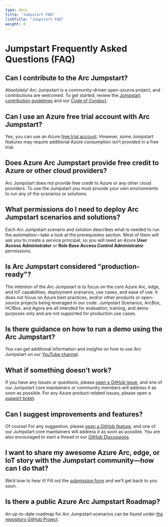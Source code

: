 ```yaml
---
type: docs
title: "Jumpstart FAQ"
linkTitle: "Jumpstart FAQ"
weight: 8
---
```


# Jumpstart Frequently Asked Questions (FAQ)

## Can I contribute to the Arc Jumpstart?

Absolutely! Arc Jumpstart is a community-driven open-source project, and contributions are welcomed. To get started, review the [Jumpstart contribution guidelines](../contribution_guidelines/) and our [Code of Conduct](https://aka.ms/JumpstartCOC).

## Can I use an Azure free trial account with Arc Jumpstart?

Yes, you can use an Azure [free trial account](https://azure.microsoft.com/free). However, some Jumpstart features may require additional Azure consumption isn’t provided in a free trial.

## Does Azure Arc Jumpstart provide free credit to Azure or other cloud providers?

Arc Jumpstart does not provide free credit to Azure or any other cloud providers. To use the Jumpstart you must provide your own environments to run any of the scenarios or solutions.

## What permissions do I need to deploy Arc Jumpstart scenarios and solutions?

Each Arc Jumpstart scenario and solution describes what is needed to run the automation—take a look at the prerequisites section. Most of them will ask you to create a service principal, so you will need an Azure **User Access Administrator** or **Role Base Access Control Administrator** permissions.

## Is Arc Jumpstart considered "production-ready"?

The intention of the Arc Jumpstart is to focus on the core Azure Arc, edge, and IoT capabilities, deployment scenarios, use cases, and ease of use. It does not focus on Azure best practices, and/or other products or open-source projects being leveraged in our code. Jumpstart Scenarios, ArcBox, HCIBox, and Agora are all intended for evaluation, training, and demo purposes only and are not supported for production use cases.

## Is there guidance on how to run a demo using the Arc Jumpstart?

You can get additional information and insights on how to use Arc Jumpstart on our [YouTube channel](https://www.youtube.com/@azurearcjumpstart).

## What if something doesn’t work?

If you have any issues or questions, please [open a GitHub issue](https://aka.ms/JumpstartIssue), and one of our Jumpstart core maintainers or community members will address it as soon as possible. For any Azure product-related issues, please open a [support ticket](https://azure.microsoft.com/support/create-ticket).

## Can I suggest improvements and features?

Of course! For any suggestion, please [open a GitHub feature](https://aka.ms/JumpstartFeature), and one of our Jumpstart core maintainers will address it as soon as possible. You are also encouraged to start a thread in our [GitHub Discussions](https://aka.ms/JumpstartDiscussions).

## I want to share my awesome Azure Arc, edge, or IoT story with the Jumpstart community—how can I do that?

We’d love to hear it! Fill out the [submission form](https://aka.ms/JumpstartLightningGuest) and we’ll get back to you soon.

## Is there a public Azure Arc Jumpstart Roadmap?

An up-to-date roadmap for Arc Jumpstart scenarios can be found under [the repository GitHub Project](https://aka.ms/JumpstartRoadmap).
